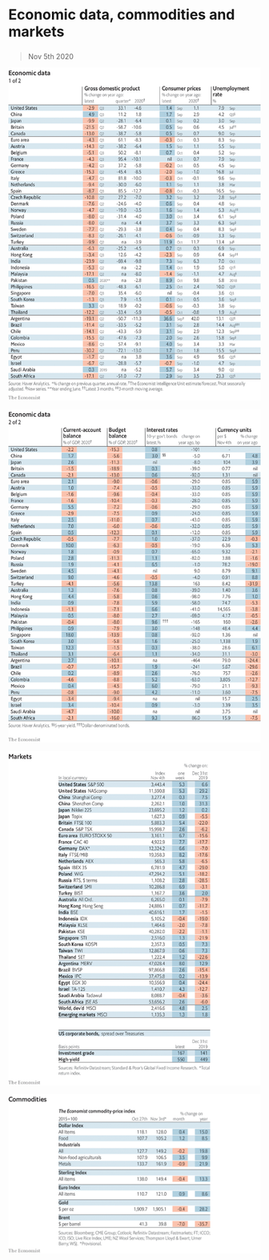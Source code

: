###### 

# Economic data, commodities and markets 

#####  

> Nov 5th 2020 

![image](images/20201107_INT101.png) 


![image](images/20201107_INT102.png) 


![image](images/20201107_INT201_0.png) 


![image](images/20201107_INT401.png) 


